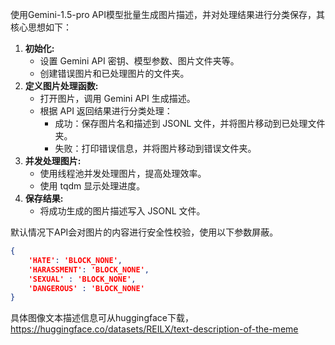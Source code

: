 使用Gemini-1.5-pro API模型批量生成图片描述，并对处理结果进行分类保存，其核心思想如下：

1. **初始化:**
    - 设置 Gemini API 密钥、模型参数、图片文件夹等。
    - 创建错误图片和已处理图片的文件夹。
2. **定义图片处理函数:**
    - 打开图片，调用 Gemini API 生成描述。
    - 根据 API 返回结果进行分类处理：
        - 成功：保存图片名和描述到 JSONL 文件，并将图片移动到已处理文件夹。
        - 失败：打印错误信息，并将图片移动到错误文件夹。
3. **并发处理图片:**
    - 使用线程池并发处理图片，提高处理效率。
    - 使用 tqdm 显示处理进度。
4. **保存结果:**
    - 将成功生成的图片描述写入 JSONL 文件。

默认情况下API会对图片的内容进行安全性校验，使用以下参数屏蔽。
```json
{
    'HATE': 'BLOCK_NONE',
    'HARASSMENT': 'BLOCK_NONE',
    'SEXUAL' : 'BLOCK_NONE',
    'DANGEROUS' : 'BLOCK_NONE'
}
```

具体图像文本描述信息可从huggingface下载，https://huggingface.co/datasets/REILX/text-description-of-the-meme